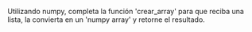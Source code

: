 Utilizando numpy, completa la función 'crear_array' para que reciba una lista, la convierta en un 'numpy array' y retorne el resultado.